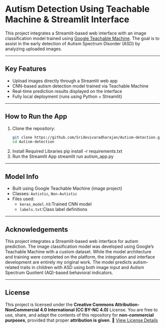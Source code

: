 # Autism Detection Using Teachable Machine & Streamlit Interface

This project integrates a Streamlit-based web interface with an image classification model trained using [Google Teachable Machine](https://teachablemachine.withgoogle.com/). The goal is to assist in the early detection of Autism Spectrum Disorder (ASD) by analyzing uploaded images.

---

## Key Features

- Upload images directly through a Streamlit web app
- CNN-based autism detection model trained via Teachable Machine
- Real-time prediction results displayed on the interface
- Fully local deployment (runs using Python + Streamlit)

---

## How to Run the App

1. Clone the repository:
   ```bash
   git clone https://github.com/Sridevivaradharajan/Autism-detection.git
   cd Autism-detection
2. Install Required Libraries
pip install -r requirements.txt
3. Run the Streamlit App
streamlit run autism_app.py

---

## Model Info

- Built using Google Teachable Machine (image project)
- Classes: `Autistic`, `Non-Autistic`
- Files used:
  - `keras_model.h5`:Trained CNN model
  - `labels.txt`:Class label definitions

---

## Acknowledgements
This project integrates a Streamlit-based web interface for autism prediction. The image classification model was developed using Google’s Teachable Machine with a custom dataset. While the model architecture and training were completed on the platform, the integration and interface development are entirely my original work. The model predicts autism-related traits in children with ASD using both image input and Autism Spectrum Quotient (AQ)-based behavioral indicators.

---

## License

This project is licensed under the **Creative Commons Attribution-NonCommercial 4.0 International (CC BY-NC 4.0)** License.
You are free to use, share, and adapt the contents of this repository for **non-commercial purposes**, provided that proper **attribution is given**.
🔗 [View License Details](https://creativecommons.org/licenses/by-nc/4.0/)
